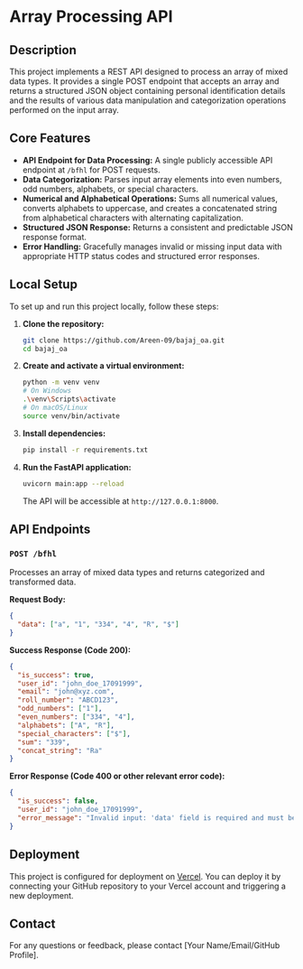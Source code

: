 # Array Processing API

## Description
This project implements a REST API designed to process an array of mixed data types. It provides a single POST endpoint that accepts an array and returns a structured JSON object containing personal identification details and the results of various data manipulation and categorization operations performed on the input array.

## Core Features
- **API Endpoint for Data Processing:** A single publicly accessible API endpoint at `/bfhl` for POST requests.
- **Data Categorization:** Parses input array elements into even numbers, odd numbers, alphabets, or special characters.
- **Numerical and Alphabetical Operations:** Sums all numerical values, converts alphabets to uppercase, and creates a concatenated string from alphabetical characters with alternating capitalization.
- **Structured JSON Response:** Returns a consistent and predictable JSON response format.
- **Error Handling:** Gracefully manages invalid or missing input data with appropriate HTTP status codes and structured error responses.

## Local Setup
To set up and run this project locally, follow these steps:

1.  **Clone the repository:**
    ```bash
    git clone https://github.com/Areen-09/bajaj_oa.git
    cd bajaj_oa
    ```

2.  **Create and activate a virtual environment:**
    ```bash
    python -m venv venv
    # On Windows
    .\venv\Scripts\activate
    # On macOS/Linux
    source venv/bin/activate
    ```

3.  **Install dependencies:**
    ```bash
    pip install -r requirements.txt
    ```

4.  **Run the FastAPI application:**
    ```bash
    uvicorn main:app --reload
    ```
    The API will be accessible at `http://127.0.0.1:8000`.

## API Endpoints

### `POST /bfhl`
Processes an array of mixed data types and returns categorized and transformed data.

**Request Body:**
```json
{
  "data": ["a", "1", "334", "4", "R", "$"]
}
```

**Success Response (Code 200):**
```json
{
  "is_success": true,
  "user_id": "john_doe_17091999",
  "email": "john@xyz.com",
  "roll_number": "ABCD123",
  "odd_numbers": ["1"],
  "even_numbers": ["334", "4"],
  "alphabets": ["A", "R"],
  "special_characters": ["$"],
  "sum": "339",
  "concat_string": "Ra"
}
```

**Error Response (Code 400 or other relevant error code):**
```json
{
  "is_success": false,
  "user_id": "john_doe_17091999",
  "error_message": "Invalid input: 'data' field is required and must be an array."
}
```

## Deployment
This project is configured for deployment on [Vercel](https://vercel.com/). You can deploy it by connecting your GitHub repository to your Vercel account and triggering a new deployment.

## Contact
For any questions or feedback, please contact [Your Name/Email/GitHub Profile].
